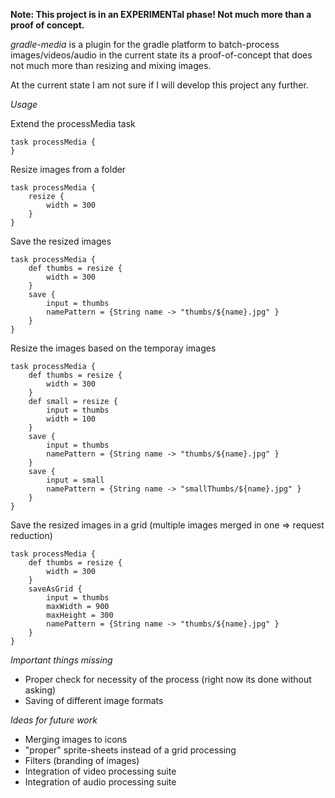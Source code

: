 **Note: This project is in an EXPERIMENTal phase! Not much more than a proof of concept.**

*gradle-media* is a plugin for the gradle platform to batch-process images/videos/audio
in the current state its a proof-of-concept that does not much more than resizing and
mixing images.

At the current state I am not sure if I will develop this project any further.

*Usage*

Extend the processMedia task

    task processMedia {
    }
	
Resize images from a folder

	task processMedia {
		resize {
			width = 300
		}
	}
	
Save the resized images 

	task processMedia {
		def thumbs = resize {
			width = 300
		}
		save {
			input = thumbs
			namePattern = {String name -> "thumbs/${name}.jpg" }
		}
	}
	
Resize the images based on the temporay images

	task processMedia {
		def thumbs = resize {
			width = 300
		}
		def small = resize {
			input = thumbs
			width = 100
		}
		save {
			input = thumbs
			namePattern = {String name -> "thumbs/${name}.jpg" }
		}
		save {
			input = small
			namePattern = {String name -> "smallThumbs/${name}.jpg" }
		}
	}

Save the resized images in a grid (multiple images merged in one => request reduction)

	task processMedia {
		def thumbs = resize {
			width = 300
		}
		saveAsGrid {
			input = thumbs
			maxWidth = 900
			maxHeight = 300
			namePattern = {String name -> "thumbs/${name}.jpg" }
		}
	}
*Important things missing*

 * Proper check for necessity of the process (right now its done without asking)
 * Saving of different image formats
 
*Ideas for future work*

 * Merging images to icons
 * "proper" sprite-sheets instead of a grid processing
 * Filters (branding of images)
 * Integration of video processing suite
 * Integration of audio processing suite